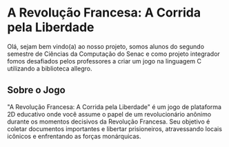 # A Revolução Francesa: A Corrida pela Liberdade
Olá, sejam bem vindo(a) ao nosso projeto, somos alunos do segundo semestre de Ciências da Computação do Senac e como projeto integrador fomos desafiados pelos professores a criar um jogo na linguagem C utilizando a biblioteca allegro. 

## Sobre o Jogo
"A Revolução Francesa: A Corrida pela Liberdade" é um jogo de plataforma 2D educativo onde você assume o papel de um revolucionário anônimo durante os momentos decisivos da Revolução Francesa. Seu objetivo é coletar documentos importantes e libertar prisioneiros, atravessando locais icônicos e enfrentando as forças monárquicas.


